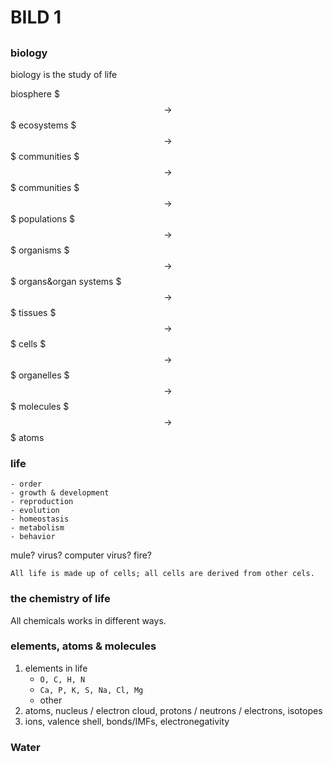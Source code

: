 # BILD 1

## 

### biology
biology is the study of life


biosphere $$$\to$$$ ecosystems $$$\to$$$ communities $$$\to$$$ communities $$$\to$$$ populations $$$\to$$$ organisms $$$\to$$$ organs&organ systems $$$\to$$$ tissues $$$\to$$$ cells $$$\to$$$ organelles $$$\to$$$ molecules $$$\to$$$ atoms


### life
```
- order
- growth & development
- reproduction
- evolution
- homeostasis
- metabolism
- behavior
```

mule? virus? computer virus? fire?

`All life is made up of cells;
all cells are derived from other cels.`


### the chemistry of life
All chemicals works in different ways.


### elements, atoms & molecules
1. elements in life
	- `O, C, H, N`
	- `Ca, P, K, S, Na, Cl, Mg`
	- other
2. atoms, nucleus / electron cloud, protons / neutrons / electrons, isotopes
3. ions, valence shell, bonds/IMFs, electronegativity

### Water


